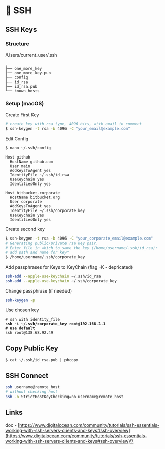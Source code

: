 # 🛶 SSH

## SSH Keys

### Structure

/Users/current\_user/.ssh

```
.
├── one_more_key
├── one_more_key.pub
├── config
├── id_rsa
├── id_rsa.pub
└── known_hosts
```

### Setup (macOS)

Create First Key

```bash
# create key with rsa type, 4096 bits, with email in comment
$ ssh-keygen -t rsa -b 4096 -C "your_email@example.com"
```

Edit Config

```bash
$ nano ~/.ssh/config
```

```
Host github
  HostName github.com
  User main
  AddKeysToAgent yes
  IdentityFile ~/.ssh/id_rsa
  UseKeychain yes
  IdentitiesOnly yes
  
Host bitbucket-corporate
  HostName bitbucket.org
  User corporate
  AddKeysToAgent yes
  IdentityFile ~/.ssh/corporate_key
  UseKeychain yes
  IdentitiesOnly yes
```

Create second key

```bash
$ ssh-keygen -t rsa -b 4096 -C "your_corporate_email@example.com"
# Generating public/private rsa key pair.
# Enter file in which to save the key (/home/username/.ssh/id_rsa):
# add path and name for key^
$ /home/username/.ssh/corporate_key
```

Add passphrases for Keys to KeyChain (flag -K - depricated)

```bash
ssh-add --apple-use-keychain ~/.ssh/id_rsa
ssh-add --apple-use-keychain ~/.ssh/corporate_key
```

Change passphrase (if needed)

```bash
ssh-keygen -p
```

Use chosen key

<pre class="language-bash"><code class="lang-bash"># ssh with identity_file
<strong>ssh -i ~/.ssh/corporate_key root@192.168.1.1
</strong><strong># use default
</strong>ssh root@138.68.92.49</code></pre>

## Copy Public Key

```
$ cat ~/.ssh/id_rsa.pub | pbcopy
```

## SSH Connect

```bash
ssh username@remote_host
# without checking host
ssh -o StrictHostKeyChecking=no username@remote_host 
```

## Links

doc - [https://www.digitalocean.com/community/tutorials/ssh-essentials-working-with-ssh-servers-clients-and-keys#ssh-overview](https://www.digitalocean.com/community/tutorials/ssh-essentials-working-with-ssh-servers-clients-and-keys#ssh-overview)\\
